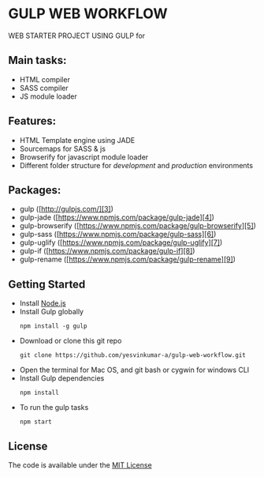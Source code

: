 # GULP WEB WORKFLOW

WEB STARTER PROJECT USING GULP for

## Main tasks:

* HTML compiler
* SASS compiler
* JS module loader

## Features:

* HTML Template engine using JADE
* Sourcemaps for SASS & js
* Browserify for javascript module loader
* Different folder structure for *development* and *production* environments

## Packages:

* gulp  ([http://gulpjs.com/][3])
* gulp-jade ([https://www.npmjs.com/package/gulp-jade][4])
* gulp-browserify ([https://www.npmjs.com/package/gulp-browserify][5])
* gulp-sass ([https://www.npmjs.com/package/gulp-sass][6])
* gulp-uglify ([https://www.npmjs.com/package/gulp-uglify][7])
* gulp-if ([https://www.npmjs.com/package/gulp-if][8])
* gulp-rename ([https://www.npmjs.com/package/gulp-rename][9])

## Getting Started

* Install [Node.js][1]
* Install Gulp globally
   ```
   npm install -g gulp

   ```
* Download or clone this git repo
   ```
   git clone https://github.com/yesvinkumar-a/gulp-web-workflow.git

   ```
* Open the terminal for Mac OS, and git bash or cygwin for windows CLI
* Install Gulp dependencies
   ```
   npm install

   ```
* To run the gulp tasks
   ```
   npm start

   ```

## License

The code is available under the [MIT License][2]

[1]: https://nodejs.org/en/ "Nodejs"
[2]: https://github.com/yesvinkumar-a/gulp-web-workflow/blob/master/LICENSE
[3]: http://gulpjs.com/ "Gulpjs"
[4]: https://www.npmjs.com/package/gulp-jade
[5]: https://www.npmjs.com/package/gulp-browserify
[6]: https://www.npmjs.com/package/gulp-sass
[7]: https://www.npmjs.com/package/gulp-uglify
[8]: https://www.npmjs.com/package/gulp-if
[9]: https://www.npmjs.com/package/gulp-rename
